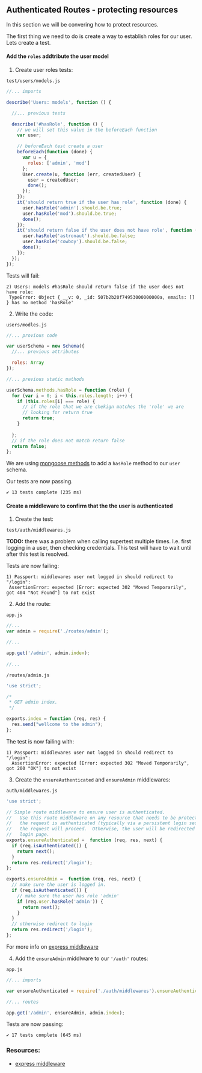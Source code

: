 ## Authenticated Routes - protecting resources

In this section we will be convering how to protect resources.

The first thing we need to do is create a way to establish roles for our user. Lets create a test.

#### Add the `roles` addtribute the user model

1. Create user roles tests:

  `test/users/models.js`

  ```javascript
  //... imports

  describe('Users: models', function () {

    //... previous tests

    describe('#hasRole', function () {
      // we will set this value in the beforeEach function
      var user;

      // beforeEach test create a user
      beforeEach(function (done) {
        var u = {
          roles: ['admin', 'mod']
        };
        User.create(u, function (err, createdUser) {
          user = createdUser;
          done();
        });
      });
      it('should return true if the user has role', function (done) {
        user.hasRole('admin').should.be.true;
        user.hasRole('mod').should.be.true;
        done();
      });
      it('should return false if the user does not have role', function (done) {
        user.hasRole('astronaut').should.be.false;
        user.hasRole('cowboy').should.be.false;
        done();
      });
    });
  });
  ```
  
  Tests will fail:

  ```
  2) Users: models #hasRole should return false if the user does not have role:
   TypeError: Object { __v: 0, _id: 507b2b20f74953000000000a, emails: [] } has no method 'hasRole'
  ```

2. Write the code:

  `users/modles.js`

  ```javascript
  //... provious code

  var userSchema = new Schema({
    //... previous attributes

    roles: Array
  });

  //... previous static mathods

  userSchema.methods.hasRole = function (role) {
    for (var i = 0; i < this.roles.length; i++) {
      if (this.roles[i] === role) {
        // if the role that we are chekign matches the 'role' we are
        // looking for return true
        return true;
      }
      
    };
    // if the role does not match return false
    return false;
  };
  ```
  We are using [mongoose methods][] to add a `hasRole` method to our
  `user` schema.

  Our tests are now passing.

  ```
  ✔ 13 tests complete (235 ms)
  ```

#### Create a middleware to confirm that the the user is authenticated 

1. Create the test:

  `test/auth/middlewares.js`

  **TODO:** there was a problem when calling supertest multiple times. I.e. first logging in a user, then checking credentials. This test will have to wait until after this test is resolved.

  Tests are now failing:

  ```
  1) Passport: middlewares user not logged in should redirect to "/login":
   AssertionError: expected [Error: expected 302 "Moved Temporarily", got 404 "Not Found"] to not exist
  ```

2. Add the route:
  
  `app.js`
  
  ```javascript
  //...
  var admin = require('./routes/admin');

  //...

  app.get('/admin', admin.index);
    
  //...
  ```

  `/routes/admin.js`

  ```javascript
  'use strict';

  /*
   * GET admin index.
   */

  exports.index = function (req, res) {
    res.send("wellcome to the admin");
  };
  ```
  
  The test is now failing with:
  
  ```
  1) Passport: middlewares user not logged in should redirect to "/login":
    AssertionError: expected [Error: expected 302 "Moved Temporarily", got 200 "OK"] to not exist
  ```

3. Create the `ensureAuthenticated` and `ensureAdmin` middlewares:

  `auth/middlewares.js`

  ```javascript
  'use strict';

  // Simple route middleware to ensure user is authenticated.
  //   Use this route middleware on any resource that needs to be protected.  If
  //   the request is authenticated (typically via a persistent login session),
  //   the request will proceed.  Otherwise, the user will be redirected to the
  //   login page.
  exports.ensureAuthenticated =  function (req, res, next) {
    if (req.isAuthenticated()) {
      return next();
    }
    return res.redirect('/login');
  };

  exports.ensureAdmin =  function (req, res, next) {
    // make sure the user is logged in. 
    if (req.isAuthenticated()) {
      // make sure the user has role 'admin'
      if (req.user.hasRole('admin')) {
        return next();
      }
    }
    // otherwise redirect to login
    return res.redirect('/login');
  };
  ```
  For more info on [express middleware][]

4. Add the `ensureAdmin` middlware to our `'/auth'` routes:

  `app.js`
  
  ```javascript
  //... imports

  var ensureAuthenticated = require('./auth/middlewares').ensureAuthenticated;

  //... routes

  app.get('/admin', ensureAdmin, admin.index);
  ```
  
  Tests are now passing:

  ```
  ✔ 17 tests complete (645 ms)
  ```


### Resources:
- [express middleware]

[express middleware]: http://expressjs.com/api.html#middleware
[mongoose methods]: http://mongoosejs.com/docs/guide.html#methods
